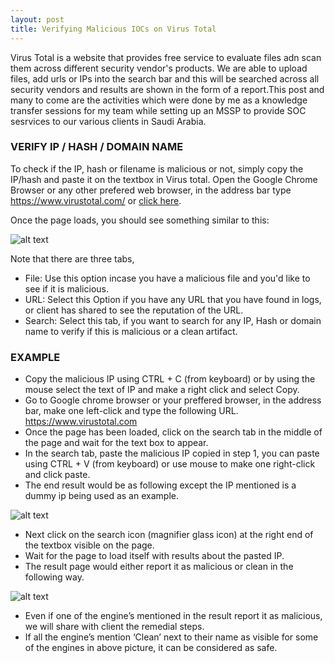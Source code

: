 ```yaml
---
layout: post
title: Verifying Malicious IOCs on Virus Total
---
```


Virus Total is a website that provides free service to evaluate files adn scan them across different security vendor's products. We are able to upload files, add urls or IPs into the search bar and this will be searched across all security vendors and results are shown in the form of a report.This post and many to come are the activities which were done by me as a knowledge transfer sessions for my team while setting up an MSSP to provide SOC sesrvices to our various clients in Saudi Arabia.

### VERIFY IP / HASH / DOMAIN NAME

To check if the IP, hash or filename is malicious or not, simply copy the IP/hash and paste it on the textbox in Virus total.
Open the Google Chrome Browser or any other prefered web browser, in the address bar type https://www.virustotal.com/ or [click here](https://www.virustotal.com/).

Once the page loads, you should see something similar to this:

![alt text](https://mysticwayfarer7.github.io/mssp-soc/images/1.png "Virus Total Main Page")

Note that there are three tabs,
* File: Use this option incase you have a malicious file and you'd like to see if it is malicious.
* URL: Select this Option if you have any URL that you have found in logs, or client has shared to see the reputation of the URL.
* Search: Select this tab, if you want to search for any IP, Hash or domain name to verify if this is malicious or a clean artifact.

### EXAMPLE

* Copy the malicious IP using CTRL + C (from keyboard) or by using the mouse select the text of IP and make a right click and select Copy.
* Go to Google chrome browser or your preffered browser, in the address bar, make one left-click and type the following URL. https://www.virustotal.com
* Once the page has been loaded, click on the search tab in the middle of the page and wait for the text box to appear.
* In the search tab, paste the malicious IP copied in step 1, you can paste using CTRL + V (from keyboard) or use mouse to make one right-click and click paste.
* The end result would be as following except the IP mentioned is a dummy ip being used as an example.


![alt text](https://mysticwayfarer7.github.io/mssp-soc/images/2.png "Virus Total Search Page")

* Next click on the search icon (magnifier glass icon) at the right end of the textbox visible on the page.
* Wait for the page to load itself with results about the pasted IP.
* The result page would either report it as malicious or clean in the following way.


![alt text](https://mysticwayfarer7.github.io/mssp-soc/images/3.png "Virus Total Result Page")

* Even if one of the engine’s mentioned in the result report it as malicious, we will share with client the remedial steps.
* If all the engine’s mention ‘Clean’ next to their name as visible for some of the engines in above picture, it can be considered as safe.


